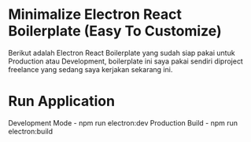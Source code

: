 # Minimalize Electron React Boilerplate (Easy To Customize)

Berikut adalah Electron React Boilerplate yang sudah siap pakai untuk Production atau Development, boilerplate ini saya pakai sendiri diproject freelance yang sedang saya kerjakan sekarang ini.

# Run Application

Development Mode - npm run electron:dev
Production Build - npm run electron:build